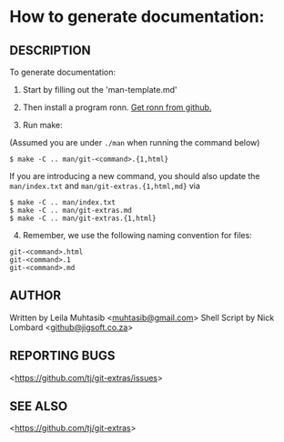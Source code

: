 How to generate documentation:
================================

## DESCRIPTION

To generate documentation:

1) Start by filling out the 'man-template.md'

2) Then install a program ronn. [Get ronn from github.](https://github.com/rtomayko/ronn)

3) Run make:

(Assumed you are under `./man` when running the command below)

```
$ make -C .. man/git-<command>.{1,html}
```

If you are introducing a new command, you should also update the `man/index.txt`
and `man/git-extras.{1,html,md}` via

```
$ make -C .. man/index.txt
$ make -C .. man/git-extras.md
$ make -C .. man/git-extras.{1,html}
```

4)  Remember, we use the following naming convention for files:

```
git-<command>.html
git-<command>.1
git-<command>.md
```

## AUTHOR

Written by Leila Muhtasib &lt;<muhtasib@gmail.com>&gt;
Shell Script by Nick Lombard &lt;<github@jigsoft.co.za>&gt;

## REPORTING BUGS

&lt;<https://github.com/tj/git-extras/issues>&gt;

## SEE ALSO

&lt;<https://github.com/tj/git-extras>&gt;
